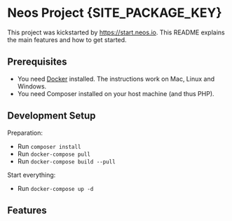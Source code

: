 # Neos Project {SITE_PACKAGE_KEY}

This project was kickstarted by https://start.neos.io. This README explains the main features and how to get started.

## Prerequisites

- You need [Docker](https://docker.com) installed. The instructions work on Mac, Linux and Windows.
- You need Composer installed on your host machine (and thus PHP).

## Development Setup

Preparation:

- Run `composer install`
- Run `docker-compose pull`
- Run `docker-compose build --pull`

Start everything:

- Run `docker-compose up -d`

## Features

